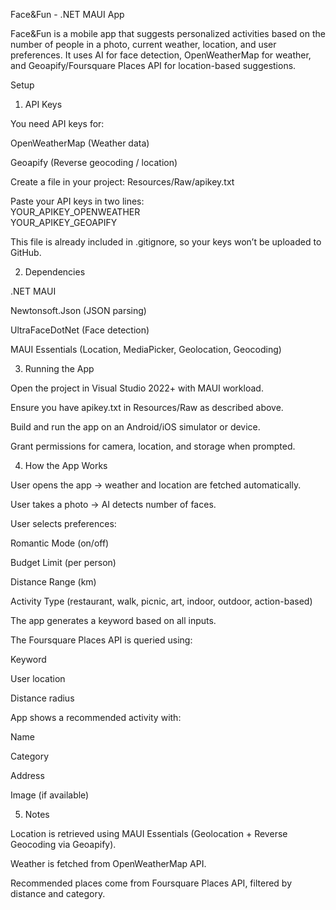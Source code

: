 Face&Fun - .NET MAUI App

Face&Fun is a mobile app that suggests personalized activities based on the number of people in a photo, current weather, location, and user preferences. It uses AI for face detection, OpenWeatherMap for weather, and Geoapify/Foursquare Places API for location-based suggestions.

Setup
1. API Keys

You need API keys for:

OpenWeatherMap (Weather data)

Geoapify (Reverse geocoding / location)

Create a file in your project:
Resources/Raw/apikey.txt

Paste your API keys in two lines: <br>
YOUR_APIKEY_OPENWEATHER <br>
YOUR_APIKEY_GEOAPIFY

This file is already included in .gitignore, so your keys won’t be uploaded to GitHub.

2. Dependencies

.NET MAUI

Newtonsoft.Json
 (JSON parsing)

UltraFaceDotNet
 (Face detection)

MAUI Essentials (Location, MediaPicker, Geolocation, Geocoding)

3. Running the App

Open the project in Visual Studio 2022+ with MAUI workload.

Ensure you have apikey.txt in Resources/Raw as described above.

Build and run the app on an Android/iOS simulator or device.

Grant permissions for camera, location, and storage when prompted.

4. How the App Works

User opens the app → weather and location are fetched automatically.

User takes a photo → AI detects number of faces.

User selects preferences:

Romantic Mode (on/off)

Budget Limit (per person)

Distance Range (km)

Activity Type (restaurant, walk, picnic, art, indoor, outdoor, action-based)

The app generates a keyword based on all inputs.

The Foursquare Places API is queried using:

Keyword

User location

Distance radius

App shows a recommended activity with:

Name

Category

Address

Image (if available)

5. Notes

Location is retrieved using MAUI Essentials (Geolocation + Reverse Geocoding via Geoapify).

Weather is fetched from OpenWeatherMap API.

Recommended places come from Foursquare Places API, filtered by distance and category.
